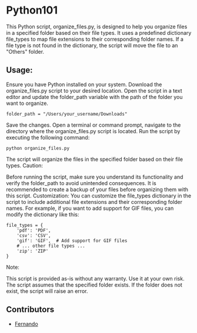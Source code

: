 # Python101

This Python script, organize_files.py, is designed to help you organize files in a specified folder based on their file types. It uses a predefined dictionary file_types to map file extensions to their corresponding folder names. If a file type is not found in the dictionary, the script will move the file to an "Others" folder.

## Usage:

Ensure you have Python installed on your system.
Download the organize_files.py script to your desired location.
Open the script in a text editor and update the folder_path variable with the path of the folder you want to organize.

```
folder_path = "/Users/your_username/Downloads"
```
Save the changes.
Open a terminal or command prompt, navigate to the directory where the organize_files.py script is located.
Run the script by executing the following command:
```
python organize_files.py
```
The script will organize the files in the specified folder based on their file types.
Caution:

Before running the script, make sure you understand its functionality and verify the folder_path to avoid unintended consequences.
It is recommended to create a backup of your files before organizing them with this script.
Customization:
You can customize the file_types dictionary in the script to include additional file extensions and their corresponding folder names. For example, if you want to add support for GIF files, you can modify the dictionary like this:

```
file_types = {
    'pdf': 'PDF',
    'csv': 'CSV',
    'gif': 'GIF',  # Add support for GIF files
    # ... other file types ...
    'zip': 'ZIP'
}
```
Note:

This script is provided as-is without any warranty. Use it at your own risk.
The script assumes that the specified folder exists. If the folder does not exist, the script will raise an error.
## Contributors

- [Fernando](https://github.com/refnando)

